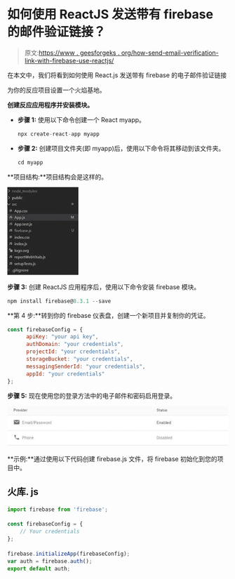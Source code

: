 # 如何使用 ReactJS 发送带有 firebase 的邮件验证链接？

> 原文:[https://www . geesforgeks . org/how-send-email-verification-link-with-firebase-use-reactjs/](https://www.geeksforgeeks.org/how-to-send-email-verification-link-with-firebase-using-reactjs/)

在本文中，我们将看到如何使用 React.js 发送带有 firebase 的电子邮件验证链接

为你的反应项目设置一个火焰基地。

**创建反应应用程序并安装模块。**

*   **步骤 1:** 使用以下命令创建一个 React myapp。

    ```jsx
    npx create-react-app myapp
    ```

*   **步骤 2:** 创建项目文件夹(即 myapp)后，使用以下命令将其移动到该文件夹。

    ```jsx
    cd myapp
    ```

**项目结构:**项目结构会是这样的。

![](img/64b0843b7ecba9b1dce871557fac9751.png)

**步骤 3:** 创建 ReactJS 应用程序后，使用以下命令安装 firebase 模块。

```jsx
npm install firebase@8.3.1 --save
```

**第 4 步:**转到你的 firebase 仪表盘，创建一个新项目并复制你的凭证。

```jsx
const firebaseConfig = {
      apiKey: "your api key",
      authDomain: "your credentials",
      projectId: "your credentials",
      storageBucket: "your credentials",
      messagingSenderId: "your credentials",
      appId: "your credentials"
};
```

**步骤 5:** 现在使用您的登录方法中的电子邮件和密码启用登录。

![](img/4258100965725ffba5b4978fb316e47d.png)

**示例:**通过使用以下代码创建 firebase.js 文件，将 firebase 初始化到您的项目中。

## 火库. js

```jsx
import firebase from 'firebase';

const firebaseConfig = {
    // Your credentials
};

firebase.initializeApp(firebaseConfig);
var auth = firebase.auth();
export default auth;
```